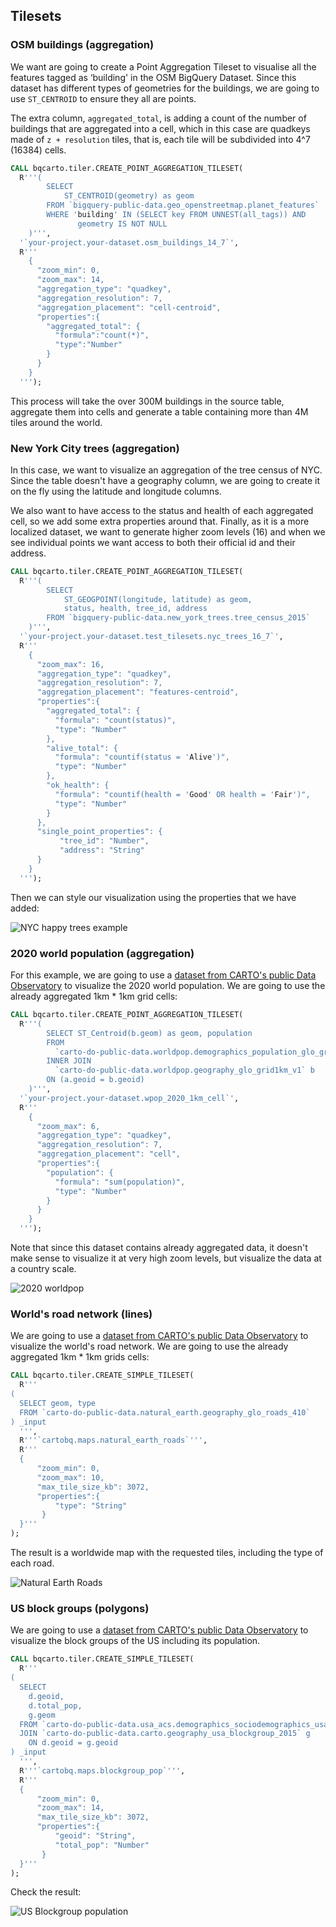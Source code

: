 ## Tilesets

### OSM buildings (aggregation)

We want are going to create a Point Aggregation Tileset to visualise all the features tagged as ‘building' in the OSM BigQuery Dataset. Since this dataset has different types of geometries for the buildings, we are going to use `ST_CENTROID` to ensure they all are points.

The extra column, `aggregated_total`, is adding a count of the number of buildings that are aggregated into a cell, which in this case are quadkeys made of `z + resolution` tiles, that is, each tile will be subdivided into 4^7 (16384) cells.

```sql
CALL bqcarto.tiler.CREATE_POINT_AGGREGATION_TILESET(
  R'''(
        SELECT
            ST_CENTROID(geometry) as geom
        FROM `bigquery-public-data.geo_openstreetmap.planet_features`
        WHERE 'building' IN (SELECT key FROM UNNEST(all_tags)) AND
               geometry IS NOT NULL
    )''',
  '`your-project.your-dataset.osm_buildings_14_7`',
  R'''
    {
      "zoom_min": 0,
      "zoom_max": 14,
      "aggregation_type": "quadkey",
      "aggregation_resolution": 7,
      "aggregation_placement": "cell-centroid",
      "properties":{
        "aggregated_total": {
          "formula":"count(*)",
          "type":"Number"
        }
      }
    }
  ''');
```

This process will take the over 300M buildings in the source table, aggregate them into cells and generate a table containing more than 4M tiles around the world.

### New York City trees (aggregation)

In this case, we want to visualize an aggregation of the tree census of NYC. Since the table doesn't have a geography column, we are going to create it on the fly using the latitude and longitude columns.

We also want to have access to the status and health of each aggregated cell, so we add some extra properties around that. Finally, as it is a more localized dataset, we want to generate higher zoom levels (16) and when we see individual points we want access to both their official id and their address.

```sql
CALL bqcarto.tiler.CREATE_POINT_AGGREGATION_TILESET(
  R'''(
        SELECT
            ST_GEOGPOINT(longitude, latitude) as geom,
            status, health, tree_id, address
        FROM `bigquery-public-data.new_york_trees.tree_census_2015`
    )''',
  '`your-project.your-dataset.test_tilesets.nyc_trees_16_7`',
  R'''
    {
      "zoom_max": 16,
      "aggregation_type": "quadkey",
      "aggregation_resolution": 7,
      "aggregation_placement": "features-centroid",
      "properties":{
        "aggregated_total": {
          "formula": "count(status)",
          "type": "Number"
        },
        "alive_total": {
          "formula": "countif(status = 'Alive')",
          "type": "Number"
        },
        "ok_health": {
          "formula": "countif(health = 'Good' OR health = 'Fair')",
          "type": "Number"        
        }
      },
      "single_point_properties": {
           "tree_id": "Number",
           "address": "String"
      }
    }
  ''');
```

Then we can style our visualization using the properties that we have added:

![NYC happy trees example](/img/bq-spatial-extension/tiler/examples-nychappytrees.png)

### 2020 world population (aggregation)

For this example, we are going to use a [dataset from CARTO's public Data Observatory](https://carto.com/spatial-data-catalog/browser/dataset/wp_population_172b5dfd) to visualize the 2020 world population. We are going to use the already aggregated 1km * 1km grid cells:

```sql
CALL bqcarto.tiler.CREATE_POINT_AGGREGATION_TILESET(
  R'''(
        SELECT ST_Centroid(b.geom) as geom, population
        FROM
          `carto-do-public-data.worldpop.demographics_population_glo_grid1km_v1_yearly_2020` a
        INNER JOIN
          `carto-do-public-data.worldpop.geography_glo_grid1km_v1` b
        ON (a.geoid = b.geoid)
    )''',
  '`your-project.your-dataset.wpop_2020_1km_cell`',
  R'''
    {
      "zoom_max": 6,
      "aggregation_type": "quadkey",
      "aggregation_resolution": 7,
      "aggregation_placement": "cell",
      "properties":{
        "population": {
          "formula": "sum(population)",
          "type": "Number"
        }
      }
    }
  ''');
  ```

  Note that since this dataset contains already aggregated data, it doesn't make sense to visualize it at very high zoom levels, but visualize the data at a country scale.

![2020 worldpop](/img/bq-spatial-extension/tiler/examples-worldpop2020.png)


### World's road network (lines)

We are going to use a [dataset from CARTO's public Data Observatory](https://carto.com/spatial-data-catalog/browser/geography/ne_roads_9ff89987) to visualize the world's road network. We are going to use the already aggregated 1km * 1km grids cells:

```sql
CALL bqcarto.tiler.CREATE_SIMPLE_TILESET(
  R'''
(
  SELECT geom, type
  FROM `carto-do-public-data.natural_earth.geography_glo_roads_410`
) _input
  ''',
  R'''`cartobq.maps.natural_earth_roads`''',
  R'''
  {
      "zoom_min": 0,
      "zoom_max": 10,
      "max_tile_size_kb": 3072,
      "properties":{
          "type": "String"
       }
  }'''
);
```

The result is a worldwide map with the requested tiles, including the type of each road.

![Natural Earth Roads](/img/bq-spatial-extension/tiler/examples-naturalearthroads.png)

### US block groups (polygons)

We are going to use a [dataset from CARTO's public Data Observatory](https://carto.com/spatial-data-catalog/browser/dataset/acs_sociodemogr_95c726f9) to visualize the block groups of the US including its population.

```sql
CALL bqcarto.tiler.CREATE_SIMPLE_TILESET(
  R'''
(
  SELECT
    d.geoid,
    d.total_pop,
    g.geom 
  FROM `carto-do-public-data.usa_acs.demographics_sociodemographics_usa_blockgroup_2015_5yrs_20142018` d
  JOIN `carto-do-public-data.carto.geography_usa_blockgroup_2015` g
    ON d.geoid = g.geoid
) _input
  ''',
  R'''`cartobq.maps.blockgroup_pop`''',
  R'''
  {
      "zoom_min": 0,
      "zoom_max": 14,
      "max_tile_size_kb": 3072,
      "properties":{
          "geoid": "String",
          "total_pop": "Number"
       }
  }'''
);
```

Check the result:

![US Blockgroup population](/img/bq-spatial-extension/tiler/examples-blockgroup_pop.png)